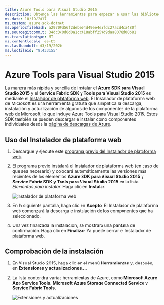 ```yaml
---
title: Azure Tools para Visual Studio 2015
description: Obtenga las herramientas para empezar a usar las bibliotecas .NET de Azure desde Visual Studio 2015.
ms.date: 10/19/2017
ms.custom: azure-sdk-dotnet
ms.openlocfilehash: a29709d56f2debe04d49ee4eafdc27acd4ca480f
ms.sourcegitcommit: 34dc3c0d0d0a1cc418abff259d9daa8078d00b81
ms.translationtype: MT
ms.contentlocale: es-ES
ms.lasthandoff: 03/19/2020
ms.locfileid: "81433155"
---
```

# <a name="azure-tools-for-visual-studio-2015"></a>Azure Tools para Visual Studio 2015

La manera más rápida y sencilla de instalar el **Azure SDK para Visual Studio 2015** y el **Service Fabric SDK y Tools para Visual Studio 2015** es mediante el [Instalador de plataforma web](https://www.microsoft.com/web/downloads/platform.aspx). El Instalador de plataforma web de Microsoft es una herramienta gratuita que simplifica la descarga, instalación y actualización de algunos de los componentes de la plataforma web de Microsoft, lo que incluye Azure Tools para Visual Studio 2015. Estos SDK también se pueden descargar e instalar como componentes individuales desde la [página de descargas de Azure](https://azure.microsoft.com/downloads/).

## <a name="using-the-web-platform-installer"></a>Uso del Instalador de plataforma web

1. Descargue y ejecute este [programa previo del Instalador de plataforma web](https://www.microsoft.com/web/handlers/webpi.ashx?command=getinstallerredirect&appid=VWDOrVs2015AzurePack;MicrosoftAzure-ServiceFabric-VS2015).

2. El programa previo instalará el Instalador de plataforma web (en caso de que sea necesario) y colocará automáticamente las versiones más recientes de los elementos **Azure SDK para Visual Studio 2015** y **Service Fabric SDK y Tools para Visual Studio 2015** en la lista *Elementos para instalar*. Haga clic en **Instalar**.

    ![Instalador de plataforma web](../media/sdk/vs2015-install/webpi.png)

3. En la siguiente pantalla, haga clic en **Acepto**. El Instalador de plataforma web comenzará la descarga e instalación de los componentes que ha seleccionado.

4. Una vez finalizada la instalación, se mostrará una pantalla de confirmación. Haga clic en **Finalizar** Ya puede cerrar el Instalador de plataforma web.

## <a name="verifying-the-installation"></a>Comprobación de la instalación

1. En Visual Studio 2015, haga clic en el menú **Herramientas** y, después, en **Extensiones y actualizaciones...**.

2. La lista contendrá varias herramientas de Azure, como **Microsoft Azure App Service Tools**, **Microsoft Azure Storage Connected Service** y **Service Fabric Tools**.

    ![Extensiones y actualizaciones](../media/sdk/vs2015-install/ext-tools.png)
